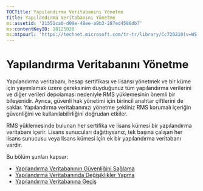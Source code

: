 ```yaml
---
TOCTitle: Yapılandırma Veritabanını Yönetme
Title: Yapılandırma Veritabanını Yönetme
ms:assetid: '21551ca0-d09e-48ee-a9b3-287ed4586db7'
ms:contentKeyID: 18125020
ms:mtpsurl: 'https://technet.microsoft.com/tr-tr/library/Cc720210(v=WS.10)'
---
```


Yapılandırma Veritabanını Yönetme
=================================

Yapılandırma veritabanı, hesap sertifikası ve lisansı yönetmek ve bir küme için yayımlamak üzere gereksinim duyduğunuz tüm yapılandırma verilerini ve diğer verileri depolaması nedeniyle RMS yüklemesinin önemli bir bileşenidir. Ayrıca, güvenli hak yönetimi için birincil anahtar çiftlerini de saklar. Yapılandırma veritabanınızı yönetme şekliniz RMS korumalı içeriğin güvenliğini ve kullanılabilirliğini doğrudan etkiler.

RMS yüklemesinde bulunan her sertifika ve lisans kümesi bir yapılandırma veritabanı içerir. Lisans sunucuları dağıttıysanız, tek başına çalışan her lisans sunucusu veya lisans kümesi için ek bir yapılandırma veritabanı vardır.

Bu bölüm şunları kapsar:

-   [Yapılandırma Veritabanının Güvenliğini Sağlama](https://technet.microsoft.com/e023b96f-81d0-45fb-8cc5-becaf6d47ae1)
-   [Yapılandırma Veritabanında Değişiklikler Yapma](https://technet.microsoft.com/6a7bec73-09e4-4060-b551-5990836df4bc)
-   [Yapılandırma Veritabanına Geçiş](https://technet.microsoft.com/980e3e94-7d28-40dd-ad01-d34eb3c8d8e6)
